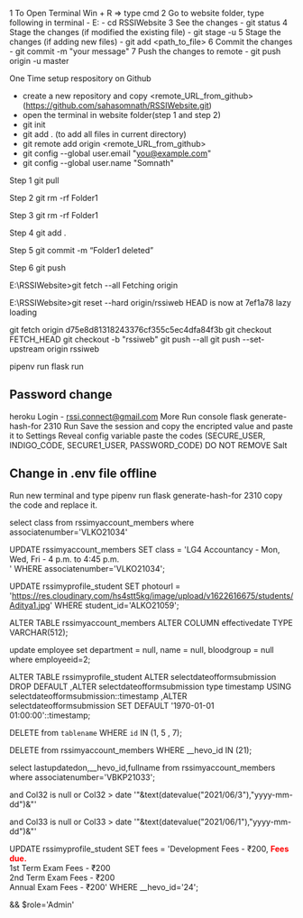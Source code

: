 1 To Open Terminal
	Win + R => type cmd
2 Go to website folder, type following in terminal
	- E: 
	- cd RSSIWebsite
3 See the changes
	- git status
4 Stage the changes (if modified the existing file)
	- git stage -u
5 Stage the changes (if adding new files)
	- git add <path_to_file>
6 Commit the changes
	- git commit -m "your message"
7 Push the changes to remote
	- git push origin -u master

One Time setup respository on Github
 - create a new repository and copy <remote_URL_from_github> (https://github.com/sahasomnath/RSSIWebsite.git)
 - open the terminal in website folder(step 1 and step 2)
 - git init
 - git add . (to add all files in current directory)
 - git remote add origin <remote_URL_from_github>
 - git config --global user.email "you@example.com"
 - git config --global user.name "Somnath"



Step 1
git pull

Step 2
git rm -rf Folder1

Step 3
git rm -rf Folder1

Step 4
git add .

Step 5
git commit -m “Folder1 deleted”

Step 6
git push


E:\RSSIWebsite>git fetch --all
Fetching origin

E:\RSSIWebsite>git reset --hard origin/rssiweb
HEAD is now at 7ef1a78 lazy loading


git fetch origin d75e8d81318243376cf355c5ec4dfa84f3b
git checkout FETCH_HEAD
git checkout -b "rssiweb"
git push --all
git push --set-upstream origin rssiweb


pipenv run flask run


Password change
--------------------------
heroku Login - rssi.connect@gmail.com
More
Run console
flask generate-hash-for 2310
Run
Save the session and copy the encripted value and paste it to
Settings
Reveal config variable
paste the codes (SECURE_USER, INDIGO_CODE, SECURE1_USER, PASSWORD_CODE)
DO NOT REMOVE Salt

Change in .env file offline
---------------------------------
Run new terminal and type
pipenv run flask generate-hash-for 2310
copy the code and replace it.

select class from rssimyaccount_members where associatenumber='VLKO21034'

UPDATE rssimyaccount_members
SET class = 'LG4 Accountancy - Mon, Wed, Fri - 4 p.m. to 4:45 p.m.<br>' 
WHERE associatenumber='VLKO21034';

UPDATE rssimyprofile_student
SET photourl = 'https://res.cloudinary.com/hs4stt5kg/image/upload/v1622616675/students/Aditya1.jpg' 
WHERE student_id='ALKO21059';

ALTER TABLE rssimyaccount_members 
ALTER COLUMN effectivedate TYPE VARCHAR(512);

update employee 
set department = null, name = null, bloodgroup = null
where employeeid=2;

ALTER TABLE rssimyprofile_student
  ALTER selectdateofformsubmission DROP DEFAULT
 ,ALTER selectdateofformsubmission type timestamp USING selectdateofformsubmission::timestamp
 ,ALTER selectdateofformsubmission SET DEFAULT '1970-01-01 01:00:00'::timestamp;


 DELETE from `tablename` WHERE `id` IN (1, 5 , 7);

 DELETE from rssimyaccount_members WHERE __hevo_id IN (21);

 select lastupdatedon,__hevo_id,fullname from rssimyaccount_members where associatenumber='VBKP21033';


 and Col32 is null or Col32 > date '"&text(datevalue("2021/06/3"),"yyyy-mm-dd")&"'

 and Col33 is null or Col33 > date '"&text(datevalue("2021/06/1"),"yyyy-mm-dd")&"'


UPDATE rssimyprofile_student
SET fees = 'Development Fees - &#8377;200, <b><span style=color:red>Fees due.</span></b><br>1st Term Exam Fees - &#8377;200<br>2nd Term Exam Fees - &#8377;200<br>Annual Exam Fees - &#8377;200' 
WHERE __hevo_id='24';

&& $role='Admin'